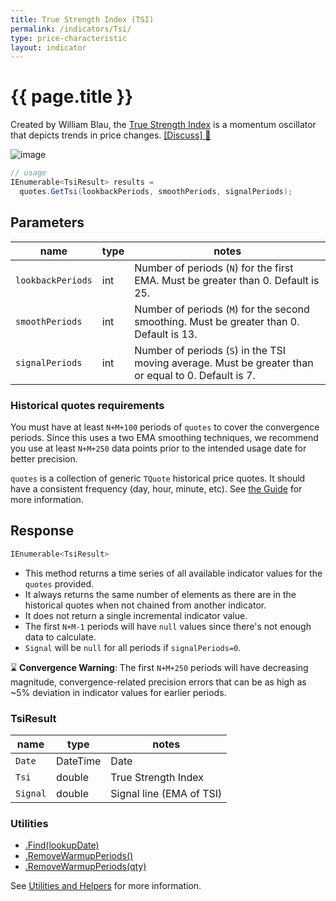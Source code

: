 ```yaml
---
title: True Strength Index (TSI)
permalink: /indicators/Tsi/
type: price-characteristic
layout: indicator
---
```


# {{ page.title }}

Created by William Blau, the [True Strength Index](https://en.wikipedia.org/wiki/True_strength_index) is a momentum oscillator that depicts trends in price changes.
[[Discuss] :speech_balloon:]({{site.github.repository_url}}/discussions/300 "Community discussion about this indicator")

![image]({{site.baseurl}}/assets/charts/Tsi.png)

```csharp
// usage
IEnumerable<TsiResult> results =
  quotes.GetTsi(lookbackPeriods, smoothPeriods, signalPeriods);
```

## Parameters

| name | type | notes
| -- |-- |--
| `lookbackPeriods` | int | Number of periods (`N`) for the first EMA.  Must be greater than 0.  Default is 25.
| `smoothPeriods` | int | Number of periods (`M`) for the second smoothing.  Must be greater than 0.  Default is 13.
| `signalPeriods` | int | Number of periods (`S`) in the TSI moving average.  Must be greater than or equal to 0.  Default is 7.

### Historical quotes requirements

You must have at least `N+M+100` periods of `quotes` to cover the convergence periods.  Since this uses a two EMA smoothing techniques, we recommend you use at least `N+M+250` data points prior to the intended usage date for better precision.

`quotes` is a collection of generic `TQuote` historical price quotes.  It should have a consistent frequency (day, hour, minute, etc).  See [the Guide]({{site.baseurl}}/guide/#historical-quotes) for more information.

## Response

```csharp
IEnumerable<TsiResult>
```

- This method returns a time series of all available indicator values for the `quotes` provided.
- It always returns the same number of elements as there are in the historical quotes when not chained from another indicator.
- It does not return a single incremental indicator value.
- The first `N+M-1` periods will have `null` values since there's not enough data to calculate.
- `Signal` will be `null` for all periods if `signalPeriods=0`.

:hourglass: **Convergence Warning**: The first `N+M+250` periods will have decreasing magnitude, convergence-related precision errors that can be as high as ~5% deviation in indicator values for earlier periods.

### TsiResult

| name | type | notes
| -- |-- |--
| `Date` | DateTime | Date
| `Tsi` | double | True Strength Index
| `Signal` | double | Signal line (EMA of TSI)

### Utilities

- [.Find(lookupDate)]({{site.baseurl}}/utilities#find-indicator-result-by-date)
- [.RemoveWarmupPeriods()]({{site.baseurl}}/utilities#remove-warmup-periods)
- [.RemoveWarmupPeriods(qty)]({{site.baseurl}}/utilities#remove-warmup-periods)

See [Utilities and Helpers]({{site.baseurl}}/utilities#utilities-for-indicator-results) for more information.
